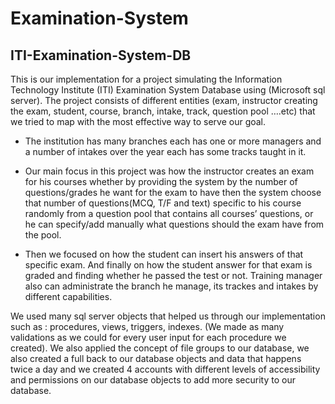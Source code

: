 # Examination-System

## ITI-Examination-System-DB
This is our implementation for a project simulating the Information Technology Institute (ITI) Examination System Database using (Microsoft sql server). The project consists of different entities (exam, instructor creating the exam, student, course, branch, intake, track, question pool ….etc) that we tried to map with the most effective way to serve our goal.

 - The institution has many branches each has one or more managers and a number of intakes over the year each has some tracks taught in it.
  
 - Our main focus in this project was how the instructor creates an exam for his courses whether by providing the system by the number of questions/grades he want for the exam to have then the system choose that      number of questions(MCQ, T/F and text) specific to his course randomly from a question pool that contains all courses’ questions, or he can specify/add manually what questions should the exam have from the         pool.
  
 - Then we focused on how the student can insert his answers of that specific exam. And finally on how the student answer for that exam is graded and finding whether he passed the test or not.
   Training manager also can administrate the branch he manage, its trackes and intakes by different capabilities.

We used many sql server objects that helped us through our implementation such as : procedures, views, triggers, indexes. (We made as many validations as we could for every user input for each procedure we created). We also applied the concept of file groups to our database, we also created a full back to our database objects and data that happens twice a day and we created 4 accounts with different levels of accessibility and permissions on our database objects to add more security to our database.
